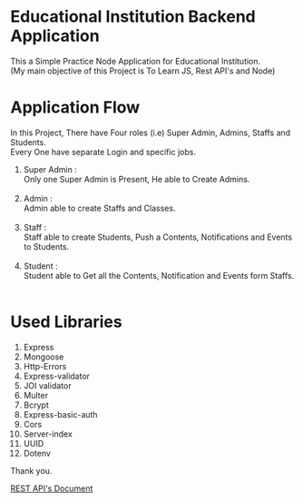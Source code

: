 # Educational Institution Backend Application
This a Simple Practice Node Application for Educational Institution. <br/>
(My main objective of this Project is To Learn JS, Rest API's and Node)

# Application Flow
In this Project, There have Four roles (i.e) Super Admin, Admins, Staffs and Students. <br/>
Every One have separate Login and specific jobs.<br/>
1. Super Admin :<br/>
    Only one Super Admin is Present, He able to Create Admins.<br/>
    <br/>
2. Admin :<br/>
    Admin able to create Staffs and Classes.<br/>
    <br/>
3. Staff :<br/>
    Staff able to create Students, Push a Contents, Notifications and Events to Students.<br/>
    <br/>
4. Student :<br/>
    Student able to Get all the Contents, Notification and Events form Staffs.<br/>
    <br/>
# Used Libraries
1. Express 
2. Mongoose
3. Http-Errors
4. Express-validator
5. JOI validator
6. Multer
7. Bcrypt
8. Express-basic-auth
9. Cors
10. Server-index
11. UUID
12. Dotenv

Thank you.


[REST API's Document](https://github.com/Shifli-N/Edu_Institution/blob/main/rest.http) <br/>



